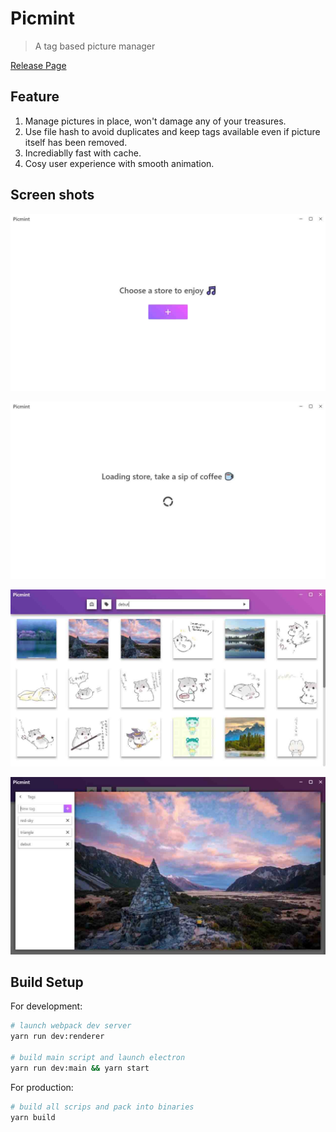 # Picmint

> A tag based picture manager

[Release Page](/yewmint/picmint/releases)

## Feature

1. Manage pictures in place, won't damage any of your treasures.
2. Use file hash to avoid duplicates and keep tags available even if picture itself has been removed.
3. Incrediablly fast with cache.
4. Cosy user experience with smooth animation.

## Screen shots

![1.jpg](screenshots/1.jpg)

![2.jpg](screenshots/2.jpg)

![3.jpg](screenshots/3.jpg)

![4.jpg](screenshots/4.jpg)

## Build Setup

For development:

``` bash
# launch webpack dev server
yarn run dev:renderer

# build main script and launch electron
yarn run dev:main && yarn start
```

For production:

``` bash
# build all scrips and pack into binaries
yarn build
```
